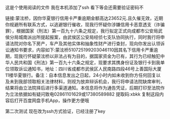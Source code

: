 这是个使用阅读的文件
我在本机添加了ssh
看下等会还需要验证密码不

链接:蒙泫桥，因你华夏银行信用卡严重逾期金额高达23652元.且久催无效，近期你规避所有联系方式，以逃避银行催收，现我行怀疑你涉嫌信用卡恶意透支（诈骗罪），根据国家（刑法）第一百九十六条之规定，我行拟定正式向成都市公安局武侯分局城南派出所提起报案，由武侯区公安局经侦七支队协同执行，同时我行将申请法院对你名下房产，车产及其他实体和抽象性财产进行查封，现向你发出认领诉讼通知书要求，内容如下:蒙泫桥510725199203046110因其名下信用卡严重逾期，现我行怀疑蒙泫桥以非法占有为目的，据国家资金为已有，其行为已经触犯中华人民共和国《刑法》第一百九十六条之规定，现要求其携身份证及银行卡到我单位领取诉讼通知书，地址：四川省成都市武侯区人民南路四段46号上善国际大厦11楼华夏银行。备注：自本信息发出之日起，24小时内如未收到你方任何回复以及未到我部领取相关法律材料，则视为放弃辩诉机会，我行将申请法院缺席审判，结果将由立法院择后进行多渠道通知。本信息将作为通告凭证，后期打印至法院作为立法依据如有疑问致电02861101629或17380589882 提取码:xbkk 复制这段内容后打开百度网盘手机App，操作更方便哦

第二次测试 现在改为ssh方式验证，已经注册了key
